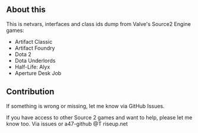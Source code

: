 ## About this
This is netvars, interfaces and class ids dump from Valve's Source2 Engine games:

* Artifact Classic
* Artifact Foundry
* Dota 2
* Dota Underlords
* Half-Life: Alyx
* Aperture Desk Job

## Contribution
If something is wrong or missing, let me know via GitHub Issues.

If you have access to other Source 2 games and want to help, please let me know too. Via issues or a47-github @T riseup.net